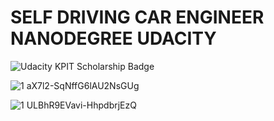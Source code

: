 # SELF DRIVING CAR ENGINEER NANODEGREE UDACITY

![Udacity KPIT Scholarship Badge](https://user-images.githubusercontent.com/35863175/57179071-464bca80-6e97-11e9-94f8-3848a8fe2962.jpeg)

![1 aX7l2-SqNffG6lAU2NsGUg](https://user-images.githubusercontent.com/35863175/57181383-8b302b00-6eb0-11e9-8828-83c323c863e6.jpeg)

![1 ULBhR9EVavi-HhpdbrjEzQ](https://user-images.githubusercontent.com/35863175/57181387-9a16dd80-6eb0-11e9-8f04-1802e5b6eab2.jpeg)
